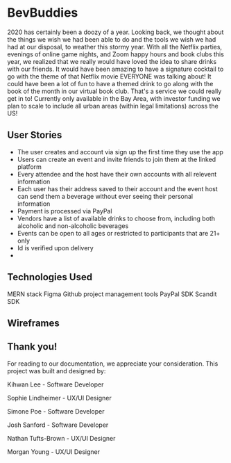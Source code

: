 # BevBuddies

2020 has certainly been a doozy of a year. Looking back, we thought about the things we wish we had been able to do and the tools we wish we had had at our disposal, to weather this stormy year. 
With all the Netflix parties, evenings of online game nights, and Zoom happy hours and book clubs this year, we realized that we really would have loved the idea to share drinks with our friends. It would have been amazing to have a signature cocktail to go with the theme of that Netflix movie EVERYONE was talking about! It could have been a lot of fun to have a themed drink to go along with the book of the month in our virtual book club. 
That's a service we could really get in to!
Currently only available in the Bay Area, with investor funding we plan to scale to include all urban areas (within legal limitations) across the US!

## User Stories
- The user creates and account via sign up the first time they use the app
- Users can create an event and invite friends to join them at the linked platform
- Every attendee and the host have their own accounts with all relevent information
- Each user has their address saved to their account and the event host can send them a beverage without ever seeing their personal information
- Payment is processed via PayPal 
- Vendors have a list of available drinks to choose from, including both alcoholic and non-alcoholic beverages
- Events can be open to all ages or restricted to participants that are 21+ only
- Id is verified upon delivery
-

## Technologies Used
MERN stack
Figma
Github project management tools
PayPal SDK
Scandit SDK

## Wireframes 


## Thank you!
For reading to our documentation, we appreciate your consideration. This project was built and designed by:

Kihwan Lee - Software Developer

Sophie Lindheimer - UX/UI Designer

Simone Poe - Software Developer

Josh Sanford - Software Developer

Nathan Tufts-Brown - UX/UI Designer

Morgan Young - UX/UI Designer
